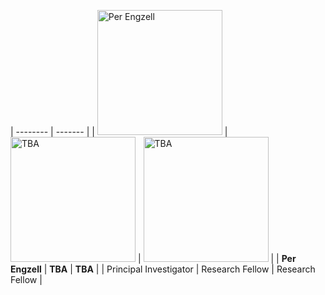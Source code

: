 
| -------- | ------- |
| <img src="https://perengzell.com/portrait.jpg" alt="Per Engzell" width="200"/> | <img src="/mamo/images/avatar-default.png" alt="TBA" width="200"/> | <img src="/mamo/images/avatar-default.png" alt="TBA" width="200"/> | 
| **Per Engzell** | **TBA** | **TBA** |
| Principal Investigator | Research Fellow | Research Fellow |
